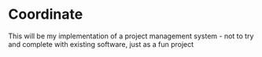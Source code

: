 # Coordinate

This will be my implementation of a project management system - not to try and complete with existing software, just as a fun project
